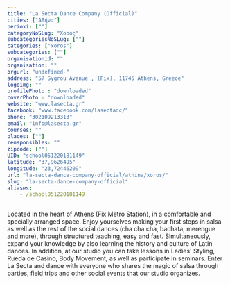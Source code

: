 ```yaml
---
title: "La Secta Dance Company (Official)"
cities: ["Αθήνα"]
perioxi: [""]
categoryNoSLug: "Χορός"
subcategoriesNoSLug: [""]
categories: ["xoros"]
subcategories: [""]
organisationid: ""
organisation: ""
orgurl: "undefined-"
address: "57 Sygrou Avenue , (Fix), 11745 Athens, Greece"
logoimg: ""
profilePhoto : "downloaded"
coverPhoto : "downloaded"
website: "www.lasecta.gr"
facebook: "www.facebook.com/lasectadc/"
phone: "302109213313"
email: "info@lasecta.gr"
courses: ""
places: [""]
rensponsibles: ""
zipcode: [""]
UID: "school051220181149"
latitude: "37,9626495"
longitude: "23,72446209"
url: "la-secta-dance-company-official/athina/xoros/"
slug: "la-secta-dance-company-official"
aliases:
    - /school051220181149
---
```





Located in the heart of Athens (Fix Metro Station), in a comfortable and specially arranged space. Enjoy yourselves making your first steps in salsa as well as the rest of the social dances (cha cha cha, bachata, merengue and more), through structured teaching, easy and fast. Simultaneously, expand your knowledge by also learning the history and culture of Latin dances. In addition, at our studio you can take lessons in Ladies&#39; Styling, Rueda de Casino, Body Movement, as well as participate in seminars. Enter La Secta and dance with everyone who shares the magic of salsa through parties, field trips and other social events that our studio organizes.